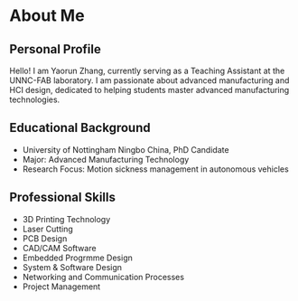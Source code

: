 # About Me

## Personal Profile

Hello! I am Yaorun Zhang, currently serving as a Teaching Assistant at the UNNC-FAB laboratory. I am passionate about advanced manufacturing and HCI design, dedicated to helping students master advanced manufacturing technologies.

## Educational Background

- University of Nottingham Ningbo China, PhD Candidate
- Major: Advanced Manufacturing Technology
- Research Focus: Motion sickness management in autonomous vehicles

## Professional Skills

- 3D Printing Technology
- Laser Cutting
- PCB Design
- CAD/CAM Software
- Embedded Progrmme Design
- System & Software Design
- Networking and Communication Processes
- Project Management
